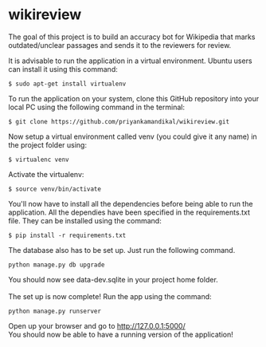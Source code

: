 # wikireview

The goal of this project is to build an accuracy bot for Wikipedia that marks outdated/unclear passages and sends it to the reviewers for review.

It is advisable to run the application in a virtual environment. Ubuntu users can install it using this command:
```
$ sudo apt-get install virtualenv
```

To run the application on your system, clone this GitHub repository into your local PC using the following command in the terminal:<br>
```
$ git clone https://github.com/priyankamandikal/wikireview.git
```
Now setup a virtual environment called venv (you could give it any name) in the project folder using:
```
$ virtualenc venv
```
Activate the virtualenv:
```
$ source venv/bin/activate
```
You'll now have to install all the dependencies before being able to run the application. All the dependies have been specified in the requirements.txt file. They can be installed using the command:
```
$ pip install -r requirements.txt
```
The database also has to be set up. Just run the following command.
```
python manage.py db upgrade
```
You should now see data-dev.sqlite in your project home folder.<br><br>
The set up is now complete! Run the app using the command:
```
python manage.py runserver
```
Open up your browser and go to http://127.0.0.1:5000/<br>
You should now be able to have a running version of the application!
